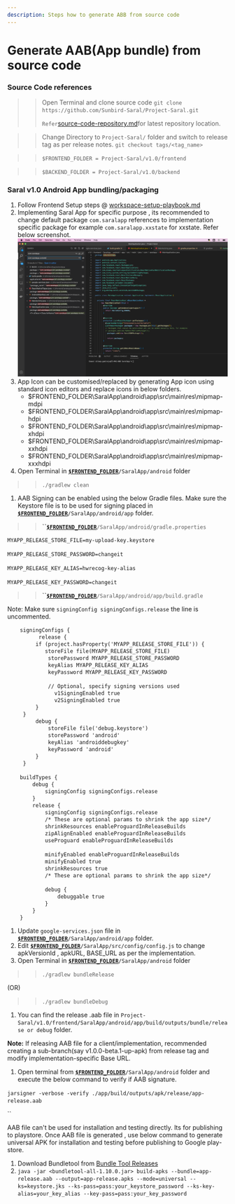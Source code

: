 ```yaml
---
description: Steps how to generate ABB from source code
---
```


# Generate AAB(App bundle) from source code

### Source Code references

> > Open Terminal and clone source code `git clone https://github.com/Sunbird-Saral/Project-Saral.git`
> >
> > `Refer`[source-code-repository.md](../engage/source-code-repository.md "mention")for latest repository location.

> > Change Directory to `Project-Saral/` folder and switch to release tag as per release notes. `git checkout tags/<tag_name>`

> > `$FRONTEND_FOLDER = Project-Saral/v1.0/frontend`

> > `$BACKEND_FOLDER = Project-Saral/v1.0/backend`

### Saral v1.0 Android App bundling/packaging

1. Follow Frontend Setup steps @ [workspace-setup-playbook.md](workspace-setup-playbook.md "mention")
2. Implementing Saral App for specific purpose , its recommended to change default package `com.saralapp` references to implementation specific package for example `com.saralapp.xxstate` for xxstate. Refer below screenshot.                                           ![](../.gitbook/assets/Saral-Package-Change-Latest.png)                                                                                                   &#x20;
3. App Icon can be customised/replaced by generating App icon using standard icon editors and replace icons in below folders.
   * $FRONTEND\_FOLDER\SaralApp\android\app\src\main\res\mipmap-mdpi
   * $FRONTEND\_FOLDER\SaralApp\android\app\src\main\res\mipmap-hdpi&#x20;
   * $FRONTEND\_FOLDER\SaralApp\android\app\src\main\res\mipmap-xhdpi&#x20;
   * $FRONTEND\_FOLDER\SaralApp\android\app\src\main\res\mipmap-xxhdpi&#x20;
   * $FRONTEND\_FOLDER\SaralApp\android\app\src\main\res\mipmap-xxxhdpi
4. Open Terminal in [**`$FRONTEND_FOLDER`**](generate-aab-app-bundle-from-source-code.md#source-code-references)`/SaralApp/android` folder

> > `./gradlew clean`

1. AAB Signing can be enabled using the below Gradle files. Make sure the Keystore file is to be used for signing placed in [**`$FRONTEND_FOLDER`**](generate-aab-app-bundle-from-source-code.md#source-code-references)`/SaralApp/android/app` folder.

> > **``**[**`$FRONTEND_FOLDER`**](generate-aab-app-bundle-from-source-code.md#source-code-references)`/SaralApp/android/gradle.properties`

```
MYAPP_RELEASE_STORE_FILE=my-upload-key.keystore

MYAPP_RELEASE_STORE_PASSWORD=changeit

MYAPP_RELEASE_KEY_ALIAS=hwrecog-key-alias

MYAPP_RELEASE_KEY_PASSWORD=changeit
```

> > **``**[**`$FRONTEND_FOLDER`**](generate-aab-app-bundle-from-source-code.md#source-code-references)`/SaralApp/android/app/build.gradle`

Note: Make sure `signingConfig signingConfigs.release` the line is uncommented.

```
    signingConfigs {
          release {
         if (project.hasProperty('MYAPP_RELEASE_STORE_FILE')) {
            storeFile file(MYAPP_RELEASE_STORE_FILE)
             storePassword MYAPP_RELEASE_STORE_PASSWORD
             keyAlias MYAPP_RELEASE_KEY_ALIAS
             keyPassword MYAPP_RELEASE_KEY_PASSWORD

             // Optional, specify signing versions used
               v1SigningEnabled true
               v2SigningEnabled true
         }
     }
         debug {
             storeFile file('debug.keystore')
             storePassword 'android'
             keyAlias 'androiddebugkey'
             keyPassword 'android'
         }
     }

    buildTypes {
        debug {
            signingConfig signingConfigs.release
        }
        release {
            signingConfig signingConfigs.release
            /* These are optional params to shrink the app size*/
            shrinkResources enableProguardInReleaseBuilds
            zipAlignEnabled enableProguardInReleaseBuilds
            useProguard enableProguardInReleaseBuilds

            minifyEnabled enableProguardInReleaseBuilds
            minifyEnabled true
            shrinkResources true
            /* These are optional params to shrink the app size*/
                        
            debug {
                debuggable true
            }
        }
    }
```

1. Update `google-services.json` file in [**`$FRONTEND_FOLDER`**](generate-aab-app-bundle-from-source-code.md#source-code-references)`/SaralApp/android/app` folder.
2. Edit [**`$FRONTEND_FOLDER`**](generate-aab-app-bundle-from-source-code.md#source-code-references)`/SaralApp/src/config/config.js` to change apkVersionId , apkURL, BASE\_URL as per the implementation.&#x20;
3. Open Terminal in [**`$FRONTEND_FOLDER`**](generate-aab-app-bundle-from-source-code.md#source-code-references)`/SaralApp/android` folder

> > `./gradlew bundleRelease`

(OR)

> > `./gradlew bundleDebug`

1. You can find the release .aab file in `Project-Saral/v1.0/frontend/SaralApp/android/app/build/outputs/bundle/release or debug` folder.

**Note:** If releasing AAB file for a client/implementation, recommended creating a sub-branch(say v1.0.0-beta.1-up-apk) from release tag and modify implementation-specific Base URL.

1. Open terminal from [**`$FRONTEND_FOLDER`**](generate-aab-app-bundle-from-source-code.md#source-code-references)`/SaralApp/android` folder and execute the below command to verify if AAB signature.

`jarsigner -verbose -verify ./app/build/outputs/apk/release/app-release.aab`

``

AAB file can't be used for installation and testing directly. Its for publishing to playstore. Once AAB file is generated , use below command to generate universal APK for installation and testing before publishing to Google play-store.

1. Download Bundletool from [Bundle Tool Releases](https://github.com/google/bundletool/releases)
2. `java -jar <bundletool-all-1.10.0.jar> build-apks --bundle=app-release.aab --output=app-release.apks --mode=universal --ks=keystore.jks --ks-pass=pass:your_keystore_password --ks-key-alias=your_key_alias --key-pass=pass:your_key_password`
